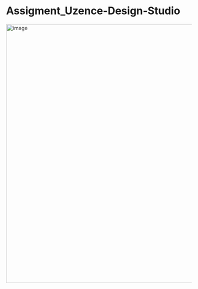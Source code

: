 ﻿# Assigment_Uzence-Design-Studio

<img width="572" height="701" alt="image" src="https://github.com/user-attachments/assets/12e595ec-e4aa-4135-98ee-487b8081f085" />

